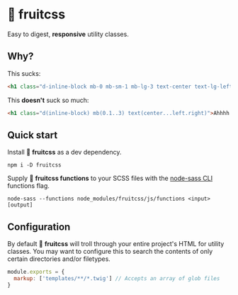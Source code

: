 # 🍉 fruitcss

Easy to digest, **responsive** utility classes.

## Why?

This sucks:

```html
<h1 class="d-inline-block mb-0 mb-sm-1 mb-lg-3 text-center text-lg-left text-xl-right">Hard to read; bloated</h1>
```

This **doesn't** suck so much:

```html
<h1 class="d(inline-block) mb(0.1..3) text(center...left.right)">Ahhhh!! Much better 😎</h1>
```

## Quick start

Install 🍌 **fruitcss** as a dev dependency.

```
npm i -D fruitcss
```

Supply 🥝 **fruitcss functions** to your SCSS files with the [node-sass CLI](https://github.com/sass/node-sass#command-line-interface) functions flag.

```
node-sass --functions node_modules/fruitcss/js/functions <input> [output]
```

## Configuration

By default 🍇 **fruitcss** will troll through your entire project's HTML for utility classes. You may want to configure this to search the contents of only certain directories and/or filetypes.

```js
module.exports = {
  markup: ['templates/**/*.twig'] // Accepts an array of glob files
}
```

